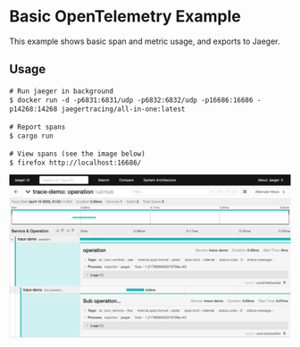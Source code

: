 # Basic OpenTelemetry Example

This example shows basic span and metric usage, and exports to Jaeger.

## Usage

```shell
# Run jaeger in background
$ docker run -d -p6831:6831/udp -p6832:6832/udp -p16686:16686 -p14268:14268 jaegertracing/all-in-one:latest

# Report spans
$ cargo run

# View spans (see the image below)
$ firefox http://localhost:16686/
```

![Jaeger UI](trace.png)
